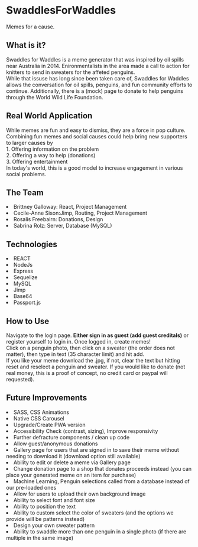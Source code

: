 # SwaddlesForWaddles
Memes for a cause. 

## What is it?
Swaddles for Waddles is a meme generator that was inspired by oil spills near Australia in 2014. Enironmentalists in the area made a call to action for knitters to send in sweaters for the affeted penguins. </br>
While that issuse has long since been taken care of, Swaddles for Waddles allows the conversation for oil spills, penguins, and fun community efforts to continue. Additionally, there is a (mock) page to donate to help penguins through the World Wild Life Foundation. 
## Real World Application
While memes are fun and easy to dismiss, they are a force in pop culture. Combining fun memes and social causes could help bring new supporters to larger causes by </br>1. Offering information on the problem </br>2. Offering a way to help (donations)</br> 3. Offering entertainment</br> In today's world, this is a good model to increase engagement in various social problems.
## The Team
<li>Brittney Galloway: React, Project Management</li>
<li>Cecile-Anne Sison:Jimp, Routing, Project Management</li>
<li>Rosalis Freebairn:  Donations, Design</li>
<li>Sabrina Rolz: Server, Database (MySQL)</li>

## Technologies
<li>REACT</li>
<li>NodeJs</li>
<li>Express</li>
<li>Sequelize</li>
<li>MySQL</li>
<li>Jimp</li>
<li>Base64</li>
<li>Passport.js</li>

## How to Use

Navigate to the login page. **Either sign in as guest (add guest creditals)** or register yourself to login in.
Once logged in, create memes!</br>
Click on a penguin photo, then click on a sweater (the order does not matter), then type in text (35 character limit) and hit add. </br>
If you like your meme download the .jpg, if not, clear the text but hitting reset and reselect a penguin and sweater.
If you would like to donate (not real money, this is a proof of concept, no credit card or paypal will requested).

## Future Improvements

<li>SASS, CSS Animations</li>
<li>Native CSS Carousel</li>
<li>Upgrade/Create PWA version</li>
<li>Accessibility Check (contrast, sizing), Improve responsivity</li>
<li>Further defracture components / clean up code</li>
<li>Allow guest/anonymous donations</li>
<li>Gallery page for users that are signed in to save their meme without needing to download it (download option still available) </li>
<li>Ability to edit or delete a meme via Gallery page </li>
<li>Change donation page to a shop that donates proceeds instead (you can place your generated meme on an item for purchase)</li>
<li>Machine Learning, Penguin selections called from a database instead of our pre-loaded ones</li>
<li>Allow for users to upload their own background image</li>
<li>Ability to select font and font size</li>
<li>Ability to position the text</li>
<li>Ability to custom select the color of sweaters (and the options we provide will be patterns instead)</li>
<li>Design your own sweater pattern </li>
<li>Ability to swaddle more than one penguin in a single photo (if there are multiple in the same image)</li>
